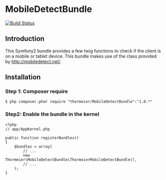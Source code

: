 MobileDetectBundle
==================

[![Build Status](https://travis-ci.org/thormeier/transport-client-bundle.png?branch=master)](https://travis-ci.org/thormeier/transport-client-bundle)

## Introduction

This Symfony2 bundle provides a few twig functions to check if the client is on a mobile or tablet device. This bundle makes use of the class provided by http://mobiledetect.net/.

## Installation

### Step 1: Composer require

    $ php composer.phar require "thormeier/MobileDetectBundle":"1.0.*"

### Step2: Enable the bundle in the kernel

    <?php
    // app/AppKernel.php
    
    public function registerBundles()
    {
        $bundles = array(
            // ...
            new Thormeier\MobileDetectBundle\ThormeierMobileDetectBundle(),
            // ...
        );
    }
